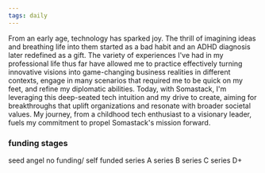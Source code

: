 ```yaml
---
tags: daily
---
```

From an early age, technology has sparked joy. The thrill of imagining ideas and breathing life into them started as a bad habit and an ADHD diagnosis later redefined as a gift. The variety of experiences I've had in my professional life thus far have allowed me to practice effectively turning innovative visions into game-changing business realities in different contexts, engage in many scenarios that required me to be quick on my feet, and refine my diplomatic abilities. Today, with Somastack, I'm leveraging this deep-seated tech intuition and my drive to create, aiming for breakthroughs that uplift organizations and resonate with broader societal values. My journey, from a childhood tech enthusiast to a visionary leader, fuels my commitment to propel Somastack's mission forward.


### funding stages 
seed 
angel
no funding/ self funded 
series A
series B 
series C 
series D+ 